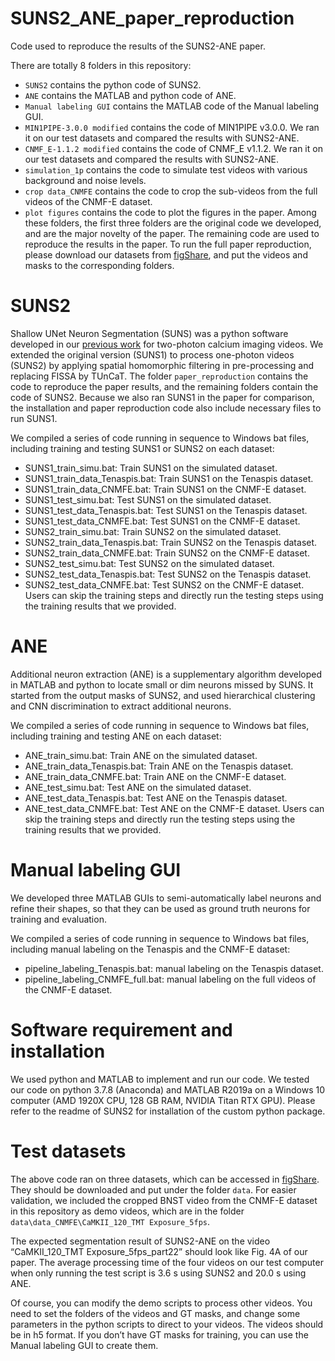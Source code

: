 # SUNS2_ANE_paper_reproduction
 Code used to reproduce the results of the SUNS2-ANE paper.

There are totally 8 folders in this repository:
* `SUNS2` contains the python code of SUNS2.
* `ANE` contains the MATLAB and python code of ANE.
* `Manual labeling GUI` contains the MATLAB code of the Manual labeling GUI.
* `MIN1PIPE-3.0.0 modified` contains the code of MIN1PIPE v3.0.0. We ran it on our test datasets and compared the results with SUNS2-ANE.
* `CNMF_E-1.1.2 modified` contains the code of CNMF_E v1.1.2. We ran it on our test datasets and compared the results with SUNS2-ANE.
* `simulation_1p` contains the code to simulate test videos with various background and noise levels.
* `crop data_CNMFE` contains the code to crop the sub-videos from the full videos of the CNMF-E dataset.
* `plot figures` contains the code to plot the figures in the paper.
Among these folders, the first three folders are the original code we developed, and are the major novelty of the paper. The remaining code are used to reproduce the results in the paper. To run the full paper reproduction, please download our datasets from [figShare](https://doi.org/10.6084/m9.figshare.22304569), and put the videos and masks to the corresponding folders.

# SUNS2
Shallow UNet Neuron Segmentation (SUNS) was a python software developed in our [previous work](https://doi.org/10.1038/s42256-021-00342-x) for two-photon calcium imaging videos. We extended the original version (SUNS1) to process one-photon videos (SUNS2) by applying spatial homomorphic filtering in pre-processing and replacing FISSA by TUnCaT. The folder `paper_reproduction` contains the code to reproduce the paper results, and the remaining folders contain the code of SUNS2. Because we also ran SUNS1 in the paper for comparison, the installation and paper reproduction code also include necessary files to run SUNS1. 

We compiled a series of code running in sequence to Windows bat files, including training and testing SUNS1 or SUNS2 on each dataset:
* SUNS1_train_simu.bat: Train SUNS1 on the simulated dataset.
* SUNS1_train_data_Tenaspis.bat: Train SUNS1 on the Tenaspis dataset.
* SUNS1_train_data_CNMFE.bat: Train SUNS1 on the CNMF-E dataset.
* SUNS1_test_simu.bat: Test SUNS1 on the simulated dataset.
* SUNS1_test_data_Tenaspis.bat: Test SUNS1 on the Tenaspis dataset.
* SUNS1_test_data_CNMFE.bat: Test SUNS1 on the CNMF-E dataset.
* SUNS2_train_simu.bat: Train SUNS2 on the simulated dataset.
* SUNS2_train_data_Tenaspis.bat: Train SUNS2 on the Tenaspis dataset.
* SUNS2_train_data_CNMFE.bat: Train SUNS2 on the CNMF-E dataset.
* SUNS2_test_simu.bat: Test SUNS2 on the simulated dataset.
* SUNS2_test_data_Tenaspis.bat: Test SUNS2 on the Tenaspis dataset.
* SUNS2_test_data_CNMFE.bat: Test SUNS2 on the CNMF-E dataset.
Users can skip the training steps and directly run the testing steps using the training results that we provided. 

# ANE
Additional neuron extraction (ANE) is a supplementary algorithm developed in MATLAB and python to locate small or dim neurons missed by SUNS. It started from the output masks of SUNS2, and used hierarchical clustering and CNN discrimination to extract additional neurons. 

We compiled a series of code running in sequence to Windows bat files, including training and testing ANE on each dataset:
* ANE_train_simu.bat: Train ANE on the simulated dataset.
* ANE_train_data_Tenaspis.bat: Train ANE on the Tenaspis dataset.
* ANE_train_data_CNMFE.bat: Train ANE on the CNMF-E dataset.
* ANE_test_simu.bat: Test ANE on the simulated dataset.
* ANE_test_data_Tenaspis.bat: Test ANE on the Tenaspis dataset.
* ANE_test_data_CNMFE.bat: Test ANE on the CNMF-E dataset.
Users can skip the training steps and directly run the testing steps using the training results that we provided. 

# Manual labeling GUI
We developed three MATLAB GUIs to semi-automatically label neurons and refine their shapes, so that they can be used as ground truth neurons for training and evaluation. 

We compiled a series of code running in sequence to Windows bat files, including manual labeling on the Tenaspis and the CNMF-E dataset:
* pipeline_labeling_Tenaspis.bat: manual labeling on the Tenaspis dataset.
* pipeline_labeling_CNMFE_full.bat: manual labeling on the full videos of the CNMF-E dataset.

# Software requirement and installation
We used python and MATLAB to implement and run our code. We tested our code on python 3.7.8 (Anaconda) and MATLAB R2019a on a Windows 10 computer (AMD 1920X CPU, 128 GB RAM, NVIDIA Titan RTX GPU). Please refer to the readme of SUNS2 for installation of the custom python package. 

# Test datasets
The above code ran on three datasets, which can be accessed in [figShare](https://doi.org/10.6084/m9.figshare.22304569). They should be downloaded and put under the folder `data`. For easier validation, we included the cropped BNST video from the CNMF-E dataset in this repository as demo videos, which are in the folder `data\data_CNMFE\CaMKII_120_TMT Exposure_5fps`. 

The expected segmentation result of SUNS2-ANE on the video “CaMKII_120_TMT Exposure_5fps_part22” should look like Fig. 4A of our paper. The average processing time of the four videos on our test computer when only running the test script is 3.6 s using SUNS2 and 20.0 s using ANE. 

Of course, you can modify the demo scripts to process other videos. You need to set the folders of the videos and GT masks, and change some parameters in the python scripts to direct to your videos. The videos should be in h5 format. If you don’t have GT masks for training, you can use the Manual labeling GUI to create them. 
